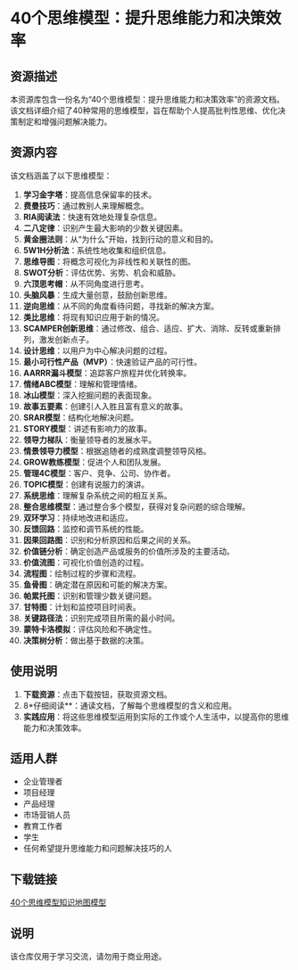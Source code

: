  # 40个思维模型：提升思维能力和决策效率

 ## 资源描述

 本资源库包含一份名为“40个思维模型：提升思维能力和决策效率”的资源文档。该文档详细介绍了40种常用的思维模型，旨在帮助个人提高批判性思维、优化决策制定和增强问题解决能力。

 ## 资源内容

 该文档涵盖了以下思维模型：

 1. **学习金字塔**：提高信息保留率的技术。
 2. **费曼技巧**：通过教别人来理解概念。
 3. **RIA阅读法**：快速有效地处理复杂信息。
 4. **二八定律**：识别产生最大影响的少数关键因素。
 5. **黄金圈法则**：从“为什么”开始，找到行动的意义和目的。
 6. **5W1H分析法**：系统性地收集和组织信息。
 7. **思维导图**：将概念可视化为非线性和关联性的图。
 8. **SWOT分析**：评估优势、劣势、机会和威胁。
 9. **六顶思考帽**：从不同角度进行思考。
 10. **头脑风暴**：生成大量创意，鼓励创新思维。
 11. **逆向思维**：从不同的角度看待问题，寻找新的解决方案。
 12. **类比思维**：将现有知识应用于新的情况。
 13. **SCAMPER创新思维**：通过修改、组合、适应、扩大、消除、反转或重新排列，激发创新点子。
 14. **设计思维**：以用户为中心解决问题的过程。
 15. **最小可行性产品（MVP）**：快速验证产品的可行性。
 16. **AARRR漏斗模型**：追踪客户旅程并优化转换率。
 17. **情绪ABC模型**：理解和管理情绪。
 18. **冰山模型**：深入挖掘问题的表面现象。
 19. **故事五要素**：创建引人入胜且富有意义的故事。
 20. **SRAR模型**：结构化地解决问题。
 21. **STORY模型**：讲述有影响力的故事。
 22. **领导力梯队**：衡量领导者的发展水平。
 23. **情景领导力模型**：根据追随者的成熟度调整领导风格。
 24. **GROW教练模型**：促进个人和团队发展。
 25. **管理4C模型**：客户、竞争、公司、协作者。
 26. **TOPIC模型**：创建有说服力的演讲。
 27. **系统思维**：理解复杂系统之间的相互关系。
 28. **整合思维模型**：通过整合多个模型，获得对复杂问题的综合理解。
 29. **双环学习**：持续地改进和适应。
 30. **反馈回路**：监控和调节系统的性能。
 31. **因果回路图**：识别和分析原因和后果之间的关系。
 32. **价值链分析**：确定创造产品或服务的价值所涉及的主要活动。
 33. **价值流图**：可视化价值创造的过程。
 34. **流程图**：绘制过程的步骤和流程。
 35. **鱼骨图**：确定潜在原因和可能的解决方案。
 36. **帕累托图**：识别和管理少数关键问题。
 37. **甘特图**：计划和监控项目时间表。
 38. **关键路径法**：识别完成项目所需的最小时间。
 39. **蒙特卡洛模拟**：评估风险和不确定性。
 40. **决策树分析**：做出基于数据的决策。

 ## 使用说明

 1. **下载资源**：点击下载按钮，获取资源文档。
 2. 8*仔细阅读**：通读文档，了解每个思维模型的含义和应用。
 3. **实践应用**：将这些思维模型运用到实际的工作或个人生活中，以提高你的思维能力和决策效率。

 ## 适用人群

 - 企业管理者
 - 项目经理
 - 产品经理
 - 市场营销人员
 - 教育工作者
 - 学生
 - 任何希望提升思维能力和问题解决技巧的人

 ## 下载链接
 [40个思维模型知识地图模型](https://pan.quark.cn/s/0eb4530823e4)

 ## 说明

 该仓库仅用于学习交流，请勿用于商业用途。
